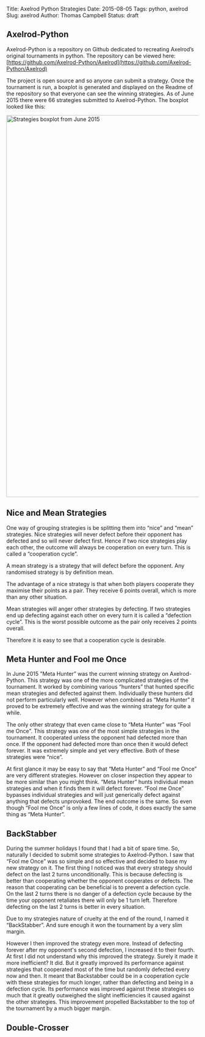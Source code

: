 Title: Axelrod Python Strategies
Date: 2015-08-05
Tags: python, axelrod
Slug: axelrod
Author: Thomas Campbell
Status: draft

Axelrod-Python
--------------

Axelrod-Python is a repository on Github dedicated to recreating Axelrod’s original tournaments in python. The repository can be viewed here: [https://github.com/Axelrod-Python/Axelrod](https://github.com/Axelrod-Python/Axelrod)

The project is open source and so anyone can submit a strategy. Once the tournament is run, a boxplot is generated and displayed on the Readme of the repository so that everyone can see the winning strategies. As of June 2015 there were 66 strategies submitted to Axelrod-Python. The boxplot looked like this:

<img src="/images/strategies_boxplot_june_2015.png" alt="Strategies boxplot from June 2015" style="width: 1000px;"/>

Nice and Mean Strategies
------------------------

One way of grouping strategies is be splitting them into “nice” and “mean” strategies. Nice strategies will never defect before their opponent has defected and so will never defect first. Hence if two nice strategies play each other, the outcome will always be cooperation on every turn. This is called a “cooperation cycle”.

A mean strategy is a strategy that will defect before the opponent. Any randomised strategy is by definition mean.

The advantage of a nice strategy is that when both players cooperate they maximise their points as a pair. They receive 6 points overall, which is more than any other situation.

Mean strategies will anger other strategies by defecting. If two strategies end up defecting against each other on every turn it is called a “defection cycle”. This is the worst possible outcome as the pair only receives 2 points overall.

Therefore it is easy to see that a cooperation cycle is desirable.

Meta Hunter and Fool me Once
----------------------------

In June 2015 "Meta Hunter” was the current winning strategy on Axelrod-Python. This strategy was one of the more complicated strategies of the tournament. It worked by combining various “hunters” that hunted specific mean strategies and defected against them. Individually these hunters did not perform particularly well. However when combined as “Meta Hunter” it proved to be extremely effective and was the winning strategy for quite a while.

The only other strategy that even came close to “Meta Hunter” was “Fool me Once”. This strategy was one of the most simple strategies in the tournament. It cooperated unless the opponent had defected more than once. If the opponent had defected more than once then it would defect forever. It was extremely simple and yet very effective. Both of these strategies were “nice”.

At first glance it may be easy to say that “Meta Hunter” and “Fool me Once”  are very different strategies. However on closer inspection they appear to be more similar than you might think. “Meta Hunter” hunts individual mean strategies and when it finds them it will defect forever. “Fool me Once” bypasses individual strategies and will just generically defect against anything that defects unprovoked. The end outcome is the same. So even though “Fool me Once” is only a few lines of code, it does exactly the same thing as “Meta Hunter”.

BackStabber
-----------

During the summer holidays I found that I had a bit of spare time. So, naturally I decided to submit some strategies to Axelrod-Python. I saw that “Fool me Once” was so simple and so effective and decided to base my new strategy on it.
The first thing I noticed was that every strategy should defect on the last 2 turns unconditionally. This is because defecting is better than cooperating whether the opponent cooperates or defects. The reason that cooperating can be beneficial is to prevent a defection cycle. On the last 2 turns there is no danger of a defection cycle because by the time your opponent retaliates there will only be 1 turn left. Therefore defecting on the last 2 turns is better in every situation.

Due to my strategies nature of cruelty at the end of the round, I named it “BackStabber”. And sure enough it won the tournament by a very slim margin.

However I then improved the strategy even more. Instead of defecting forever after my opponent's second defection, I increased it to their fourth. At first I did not understand why this improved the strategy. Surely it made it more inefficient? It did. But it greatly improved its performance against strategies that cooperated most of the time but randomly defected every now and then. It meant that Backstabber could be in a cooperation cycle with these strategies for much longer, rather than defecting and being in a defection cycle. Its performance was improved against these strategies so much that it greatly outweighed the slight inefficiencies it caused against the other strategies. This improvement propelled Backstabber to the top of the tournament by a much bigger margin.

Double-Crosser
--------------
